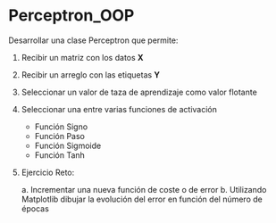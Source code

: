 # Perceptron_OOP

Desarrollar una clase Perceptron que permite:
1. Recibir un matriz con los datos **X**
2. Recibir un arreglo con las etiquetas **Y**
3. Seleccionar un valor de taza de aprendizaje como valor flotante
4. Seleccionar una entre varias funciones de activación
    * Función Signo
    * Función Paso
    * Función Sigmoide
    * Función Tanh
5. Ejercicio Reto:

    a. Incrementar una nueva función de coste o de error
    b. Utilizando Matplotlib dibujar la evolución del error en función del número de épocas


